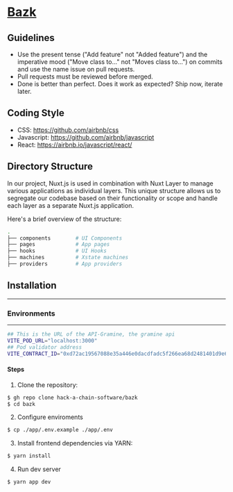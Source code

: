 [Bazk](https://www.bazk.tech/)
==========

## Guidelines
* Use the present tense ("Add feature" not "Added feature") and the imperative mood ("Move class to..." not "Moves class to...") on commits and use the name issue on pull requests.
* Pull requests must be reviewed before merged.
* Done is better than perfect. Does it work as expected? Ship now, iterate later.

## Coding Style

- CSS: https://github.com/airbnb/css
- Javascript: https://github.com/airbnb/javascript
- React: https://airbnb.io/javascript/react/

## Directory Structure
In our project, Nuxt.js is used in combination with Nuxt Layer to manage various applications as individual layers. This unique structure allows us to segregate our codebase based on their functionality or scope and handle each layer as a separate Nuxt.js application.

Here's a brief overview of the structure:

```bash
.
├── components        # UI Components
├── pages             # App pages
├── hooks             # UI Hooks
├── machines          # Xstate machines
├── providers         # App providers
```

## Installation
-----------------

### Environments
-----------------
```bash
## This is the URL of the API-Gramine, the gramine api
VITE_POD_URL="localhost:3000"
## Pod validator address 
VITE_CONTRACT_ID="0xd72ac19567088e35a446e0dacdfadc5f266ea68d2481401d9e6b374310fac3de"
```

#### Steps
1) Clone the repository:
```bash
$ gh repo clone hack-a-chain-software/bazk
$ cd bazk
```

2) Configure enviroments
```bash
$ cp ./app/.env.example ./app/.env
```

3) Install frontend dependencies via YARN:
```bash
$ yarn install
```

4) Run dev server
```bash
$ yarn app dev
```
